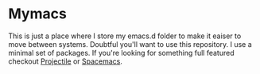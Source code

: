# Mymacs

This is just a place where I store my emacs.d folder to make it eaiser to move between systems.  Doubtful you'll want to use this repository.  I use a minimal set of packages.  If you're looking for something full featured checkout [Projectile](https://github.com/bbatsov/projectile) or [Spacemacs](https://github.com/syl20bnr/spacemacs).
